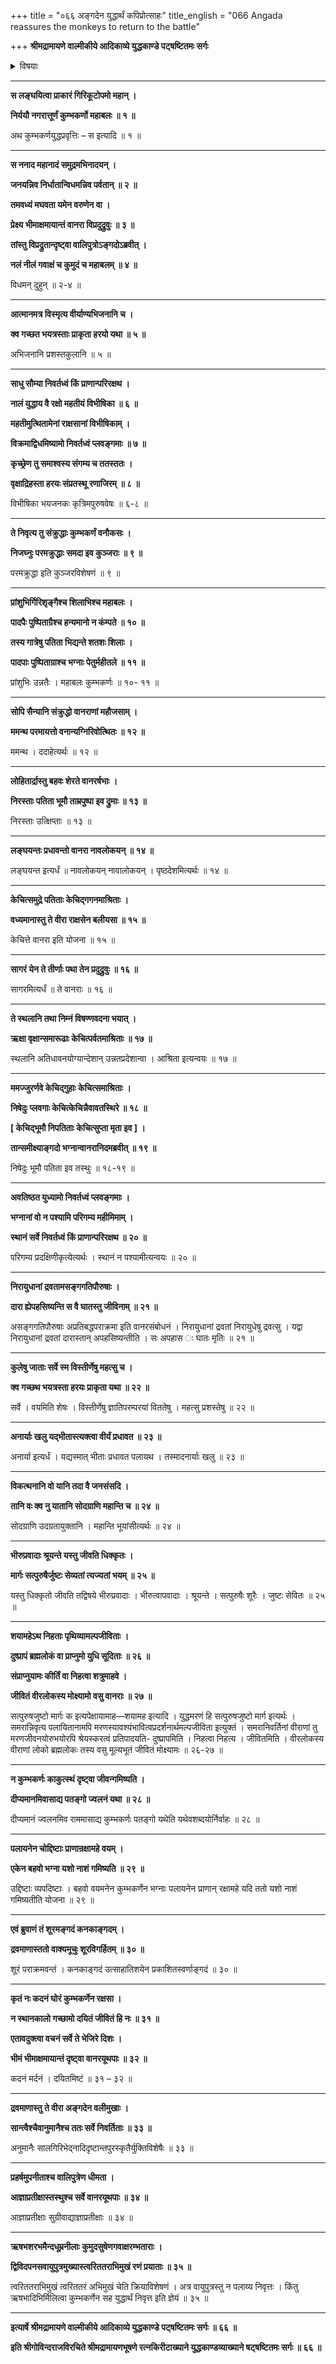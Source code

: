 +++
title = "०६६ अङ्गदेन युद्धार्थं कपिप्रोत्साहः"
title_english = "066 Angada reassures the monkeys to return to the battle"

+++
**श्रीमद्रामायणे वाल्मीकीये आदिकाव्ये युद्धकाण्डे पट्षष्टितमः सर्गः**


<details><summary>विषयाः</summary>

लङ्काप्राकारोल्लङ्घनेनरणायाभ्यागच्छतःकुंभकर्णस्य गिरिसदृशपृथुतरशरीरा -वलोकनमात्रेण नीलनलादिभिर्भयात्पलायनम् ॥ १ ॥ अङ्गदेन नानाप्रकारैः परिसान्वितेस्तैः पुनःप्रत्यावर्तनेन तरुशिलादिपरिग्रहणेन कुंभकर्णंप्रत्यभियानम् ॥ २॥

</details>


****

**स लङ्घयित्वा प्राकारं गिरिकूटोपमो महान् ।**

**निर्ययौ नगरात्तूर्णं कुम्भकर्णो महाबलः ॥ १ ॥**

अथ कुम्भकर्णयुद्धप्रवृत्तिः – स इत्यादि ॥ १ ॥

****

**स ननाद महानादं समुद्रमभिनादयन् ।**

**जनयन्निव निर्धातान्विधमन्निव पर्वतान् ॥ २ ॥**

**तमवध्यं मघवता यमेन वरुणेन वा ।**

**प्रेक्ष्य भीमाक्षमायान्तं वानरा विप्रदुद्रुवुः ॥ ३ ॥**

**तांस्तु विप्रद्रुतान्दृष्ट्वा वालिपुत्रोऽङ्गदोऽब्रवीत् ।**

**नलं नीलं गवाक्षं च कुमुदं च महाबलम् ॥ ४ ॥**

विधमन् दुहुन् ॥ २-४ ॥

****

**आत्मानमत्र विस्मृत्य वीर्याण्यभिजनानि च ।**

**क्व गच्छत भयत्रस्ताः प्राकृता हरयो यथा ॥ ५ ॥**

अभिजनानि प्रशस्तकुलानि ॥ ५ ॥

****

**साधु सौम्या निवर्तध्वं किं प्राणान्परिरक्षथ ।**

**नालं युद्धाय वै रक्षो महतीयं विभीषिका ॥ ६ ॥**

**महतीमुत्थितामेनां राक्षसानां विभीषिकाम् ।**

**विक्रमाद्विधमिष्यामो निवर्तध्वं प्लवङ्गमाः ॥ ७ ॥**

**कृच्छ्रेण तु समाश्वस्य संगम्य च ततस्ततः ।**

**वृक्षाद्रिहस्ता हरयः संप्रतस्थू रणाजिरम् ॥ ८ ॥**

विभीषिका भयजनकः कृत्रिमपुरुषवेषः ॥ ६-८ ॥

****

**ते निवृत्य तु संक्रुद्धाः कुम्भकर्णं वनौकसः ।**

**निजघ्नुः परमक्रुद्धाः समदा इव कुञ्जराः ॥ ९ ॥**

परमक्रुद्धा इति कुञ्जरविशेषणं ॥ ९ ॥

****

**प्रांशुभिर्गिरिशृङ्गैश्च शिलाभिश्च महाबलः ।**

**पादपैः पुष्पिताग्रैश्च हन्यमानो न कंम्पते ॥ १० ॥**

**तस्य गात्रेषु पतिता भिद्यन्ते शतशः शिलाः ।**

**पादपाः पुष्पिताग्राश्च भग्नाः पेतुर्महीतले ॥ ११ ॥**

प्रांशुभिः उन्नतैः । महाबलः कुम्भकर्णः ॥ १०- ११ ॥

****

**सोपि सैन्यानि संक्रुद्धो वानराणां महौजसाम् ।**

**ममन्थ परमायत्तो वनान्यग्निरिवोत्थितः ॥ १२ ॥**

ममन्थ । ददाहेत्यर्थः ॥ १२ ॥

****

**लोहितार्द्रास्तु बहवः शेरते वानरर्षभाः ।**

**निरस्ताः पतिता भूमौ ताम्रपुष्पा इव द्रुमाः ॥ १३ ॥**

निरस्ताः उत्क्षिप्ताः ॥ १३ ॥

****

**लङ्घयन्तः प्रधावन्तो वानरा नावलोकयन् ॥ १४ ॥**

लङ्घयन्त इत्यर्धं ॥ नावलोकयन् नावालोकयन् । पृष्ठदेशमित्यर्थः ॥ १४ ॥

****

**केचित्समुद्रे पतिताः केचिद्गगनमाश्रिताः ।**

**वध्यमानास्तु ते वीरा राक्षसेन बलीयसा ॥ १५ ॥**

केचित्ते वानरा इति योजना ॥ १५ ॥

****

**सागरं येन ते तीर्णाः पथा तेन प्रदुद्रुवुः ॥ १६ ॥**

सागरमित्यर्धं ॥ ते वानराः ॥ १६ ॥

****

**ते स्थलानि तथा निम्नं विषण्णवदना भयात् ।**

**ऋक्षा वृक्षान्समारूढाः केचित्पर्वतमाश्रिताः ॥ १७ ॥**

स्थलानि अतिधावनयोग्यान्देशान् उन्नतप्रदेशान्वा । आश्रिता इत्यन्वयः ॥ १७ ॥

****

**ममज्जुरर्णवे केचिद्गुहाः केचित्समाश्रिताः ।**

**निषेदुः प्लवगाः केचित्केचिन्नैवावतस्थिरे ॥ १८ ॥**

**\[ केचिद्भूमौ निपतिताः केचित्सुप्ता मृता इव \] ।**

**तान्समीक्ष्याङ्गदो भग्नान्वानरानिदमब्रवीत् ॥ १९ ॥**

निषेदुः भूमौ पतिता इव तस्थुः ॥ १८-१९ ॥

****

**अवतिष्ठत युध्यामो निवर्तध्वं प्लवङ्गमाः ।**

**भग्नानां वो न पश्यामि परिगम्य महीमिमाम् ।**

**स्थानं सर्वे निवर्तध्वं किं प्राणान्परिरक्षथ ॥ २० ॥**

परिगम्य प्रदक्षिणीकृत्येत्यर्थः । स्थानं न पश्यामीत्यन्वयः ॥ २० ॥

****

**निरायुधानां द्रवतामसङ्गगतिपौरुषाः ।**

**दारा ह्येपहसिष्यन्ति स वै घातस्तु जीविनाम् ॥ २१ ॥**

असङ्गगतिपौरुषाः अप्रतिबद्धपराक्रमा इति वानरसंबोधनं । निरायुधानां द्रवतां निरायुधेषु द्रवत्सु । यद्वा निरायुधानां द्रवतां दारास्तान् अपहसिष्यन्तीति । सः अपहास ः घातः मृतिः ॥ २१ ॥

****

**कुलेषु जाताः सर्वे स्म विस्तीर्णेषु महत्सु च ।**

**क्व गच्छथ भयत्रस्ता हरयः प्राकृता यथा ॥ २२ ॥**

सर्वे । वयमिति शेषः । विस्तीर्णेषु ज्ञातिपरम्परयां विततेषु । महत्सु प्रशस्तेषु ॥ २२ ॥

****

**अनार्याः खलु यद्भीतास्त्यक्त्वा वीर्यं प्रधावत ॥ २३ ॥**

अनार्या इत्यर्धं । यद्यस्मात् भीताः प्रधावत पलायथ । तस्मादनार्याः खलु ॥ २३ ॥

****

**विकत्थनानि वो यानि तदा वै जनसंसदि ।**

**तानि वः क्व नु यातानि सोदग्राणि महान्ति च ॥ २४ ॥**

सोदग्राणि उदग्रतायुक्तानि । महान्ति भूयांसीत्यर्थः ॥ २४ ॥

****

**भीरुप्रवादाः श्रूयन्ते यस्तु जीवति धिक्कृतः ।**

**मार्गः सत्पुरुषैर्जुष्टः सेव्यतां त्यज्यतां भयम् ॥ २५ ॥**

यस्तु धिक्कृतो जीवति तद्विषये भीरुप्रवादाः । भीरुत्वापवादाः । श्रूयन्ते । सत्पुरुषैः शूरैः । जुष्टः सेवितः ॥ २५ ॥

****

**शयामहेऽथ निहताः पृथिव्यामल्पजीविताः ।**

**दुष्प्रापं ब्रह्मलोकं वा प्राप्नुमो युधि सूदिताः ॥ २६ ॥**

**संप्राप्नुयामः कीर्तिं वा निहत्वा शत्रुमाहवे ।**

**जीवितं वीरलोकस्य मोक्ष्यामो वसु वानराः ॥ २७ ॥**

सत्पुरुषजुष्टो मार्गः क इत्यपेक्षायामाह—शयामह इत्यादि । युद्धमरणं हि सत्पुरुषजुष्टो मार्ग इत्यर्थः । समरान्निवृत्य पलायितानामपि मरणस्यावश्यंभावित्वप्रदर्शनार्थमल्पजीविता इत्युक्तं । समरानिवर्तिनां वीराणां तु मरणजीवनयोरुभयोरपि श्रेयस्करत्वं प्रतिपादयति- दुष्प्रापमिति । निहत्वा निहत्य । जीवितमिति । वीरलोकस्य वीराणां लोको ब्रह्मलोकः तस्य वसु मूल्यभूतं जीवितं मोक्ष्यामः ॥ २६-२७ ॥

****

**न कुम्भकर्णः काकुत्स्थं दृष्ट्वा जीवन्गमिष्यति ।**

**दीप्यमानमिवासाद्य पतङ्गो ज्वलनं यथा ॥ २८ ॥**

दीप्यमानं ज्वलनमिव राममासाद्य कुम्भकर्णः पतङ्गो यथेति यथेवशब्दयोर्निर्वाहः ॥ २८ ॥

****

**पलायनेन चोद्दिष्टाः प्राणान्रक्षामहे वयम् ।**

**एकेन बहवो भग्ना यशो नाशं गमिष्यति ॥ २९ ॥**

उद्दिष्टाः व्यपदिष्टाः । बहवो वयमनेन कुम्भकर्णेन भग्नाः पलायनेन प्राणान् रक्षामहे यदि ततो यशो नाशं गमिष्यतीति योजना ॥ २९ ॥

****

**एवं ब्रुवाणं तं शूरमङ्गदं कनकाङ्गदम् ।**

**द्रवमाणास्ततो वाक्यमूचुः शूरविगर्हितम् ॥ ३० ॥**

शूरं पराक्रमवन्तं । कनकाङ्गदं उत्साहातिशयेन प्रकाशितस्वर्णाङ्गदं ॥ ३० ॥

****

**कृतं नः कदनं घोरं कुम्भकर्णेन रक्षसा ।**

**न स्थानकालो गच्छामो दयितं जीवितं हि नः ॥ ३१ ॥**

**एतावदुक्त्वा वचनं सर्वे ते भेजिरे दिशः ।**

**भीमं भीमाक्षमायान्तं दृष्ट्वा वानरयूथपाः ॥ ३२ ॥**

कदनं मर्दनं । दयितमिष्टं ॥ ३१ – ३२ ॥

****

**द्रवमाणास्तु ते वीरा अङ्गदेन वलीमुखाः ।**

**सान्त्वैश्चैवानुमानैश्च ततः सर्वे निवर्तिताः ॥ ३३ ॥**

अनुमानैः सालगिरिभेद्नादिदृष्टान्तपुरस्कृतैर्युक्तिविशेषैः ॥ ३३ ॥

****

**प्रहर्षमुपनीताश्च वालिपुत्रेण धीमता ।**

**आज्ञाप्रतीक्षास्तस्थुश्च सर्वे वानरयूथपाः ॥ ३४ ॥**

आज्ञाप्रतीक्षाः सुग्रीवाद्याज्ञाप्रतीक्षाः ॥ ३४ ॥

****

**ऋषभशरभमैन्दधूम्रनीलाः कुमुदसुषेणगवाक्षरम्भताराः ।**

**द्विविदपनसवायुपुत्रमुख्यास्त्वरिततराभिमुखं रणं प्रयाताः ॥ ३५ ॥**

त्वरिततराभिमुखं त्वरिततरं अभिमुखं चेति क्रियाविशेषणं । अत्र वायुपुत्रस्तु न पलाय्य निवृत्तः । किंतु ऋषभादिभिर्मिलित्वा कुम्भकर्णेन सह युद्धार्थं निवृत्त इति ज्ञेयं ॥ ३५ ॥

****

**इत्यार्षे श्रीमद्रामायणे वाल्मीकीये आदिकाव्ये युद्धकाण्डे पट्षष्टितमः सर्गः ॥ ६६ ॥**

**इति श्रीगोविन्दराजविरचिते श्रीमद्रामायणभूषणे रत्नकिरीटाख्याने युद्धकाण्डव्याख्याने षट्षष्टितमः सर्गः ॥ ६६ ॥**
